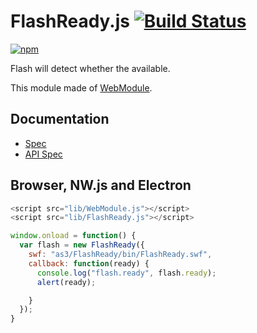 # FlashReady.js [![Build Status](https://travis-ci.org/uupaa/FlashReady.js.svg)](https://travis-ci.org/uupaa/FlashReady.js)

[![npm](https://nodei.co/npm/uupaa.flashready.js.svg?downloads=true&stars=true)](https://nodei.co/npm/uupaa.flashready.js/)

Flash will detect whether the available.

This module made of [WebModule](https://github.com/uupaa/WebModule).

## Documentation
- [Spec](https://github.com/uupaa/FlashReady.js/wiki/)
- [API Spec](https://github.com/uupaa/FlashReady.js/wiki/FlashReady)

## Browser, NW.js and Electron

```js
<script src="lib/WebModule.js"></script>
<script src="lib/FlashReady.js"></script>

window.onload = function() {
  var flash = new FlashReady({
    swf: "as3/FlashReady/bin/FlashReady.swf",
    callback: function(ready) {
      console.log("flash.ready", flash.ready);
      alert(ready);

    }
  });
}
```

